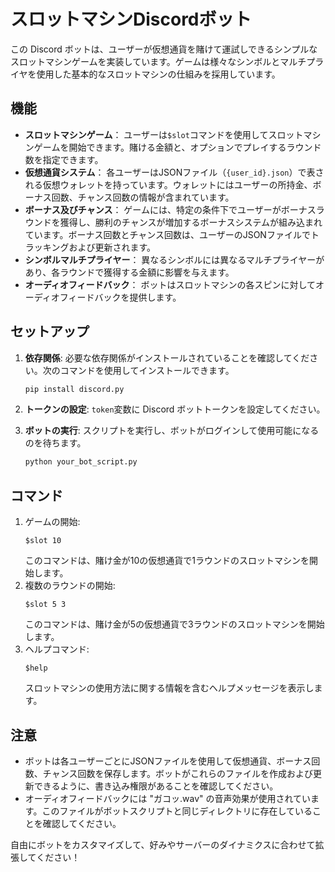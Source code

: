 # スロットマシンDiscordボット
この Discord ボットは、ユーザーが仮想通貨を賭けて運試しできるシンプルなスロットマシンゲームを実装しています。ゲームは様々なシンボルとマルチプライヤを使用した基本的なスロットマシンの仕組みを採用しています。
## 機能
- **スロットマシンゲーム**：
    ユーザーは`$slot`コマンドを使用してスロットマシンゲームを開始できます。賭ける金額と、オプションでプレイするラウンド数を指定できます。
- **仮想通貨システム**：
    各ユーザーはJSONファイル（`{user_id}.json`）で表される仮想ウォレットを持っています。ウォレットにはユーザーの所持金、ボーナス回数、チャンス回数の情報が含まれています。
- **ボーナス及びチャンス**：
    ゲームには、特定の条件下でユーザーがボーナスラウンドを獲得し、勝利のチャンスが増加するボーナスシステムが組み込まれています。ボーナス回数とチャンス回数は、ユーザーのJSONファイルでトラッキングおよび更新されます。
- **シンボルマルチプライヤー**：
    異なるシンボルには異なるマルチプライヤーがあり、各ラウンドで獲得する金額に影響を与えます。
- **オーディオフィードバック**：
    ボットはスロットマシンの各スピンに対してオーディオフィードバックを提供します。
## セットアップ
1. **依存関係**: 必要な依存関係がインストールされていることを確認してください。次のコマンドを使用してインストールできます。
    ```bash
    pip install discord.py
    ```

2. **トークンの設定**: `token`変数に Discord ボットトークンを設定してください。
1. **ボットの実行**: スクリプトを実行し、ボットがログインして使用可能になるのを待ちます。
    ```bash
    python your_bot_script.py
    ```
## コマンド
1. ゲームの開始:
    ```text channel
    $slot 10
    ```
    このコマンドは、賭け金が10の仮想通貨で1ラウンドのスロットマシンを開始します。
1. 複数のラウンドの開始:
    ```text channel
    $slot 5 3
    ```
    このコマンドは、賭け金が5の仮想通貨で3ラウンドのスロットマシンを開始します。
1. ヘルプコマンド:
    ```text channel
    $help
    ```
    スロットマシンの使用方法に関する情報を含むヘルプメッセージを表示します。
## 注意
- ボットは各ユーザーごとにJSONファイルを使用して仮想通貨、ボーナス回数、チャンス回数を保存します。ボットがこれらのファイルを作成および更新できるように、書き込み権限があることを確認してください。
- オーディオフィードバックには "ガコッ.wav" の音声効果が使用されています。このファイルがボットスクリプトと同じディレクトリに存在していることを確認してください。

自由にボットをカスタマイズして、好みやサーバーのダイナミクスに合わせて拡張してください！
